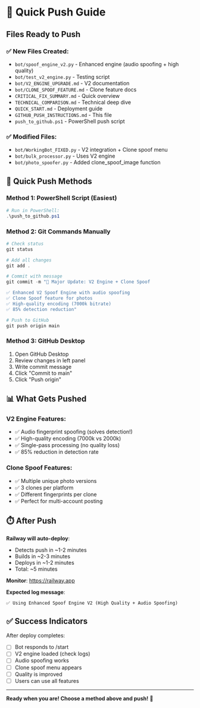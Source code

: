 # 🎯 Quick Push Guide

## Files Ready to Push

### ✅ New Files Created:
- `bot/spoof_engine_v2.py` - Enhanced engine (audio spoofing + high quality)
- `bot/test_v2_engine.py` - Testing script
- `bot/V2_ENGINE_UPGRADE.md` - V2 documentation
- `bot/CLONE_SPOOF_FEATURE.md` - Clone feature docs
- `CRITICAL_FIX_SUMMARY.md` - Quick overview
- `TECHNICAL_COMPARISON.md` - Technical deep dive
- `QUICK_START.md` - Deployment guide
- `GITHUB_PUSH_INSTRUCTIONS.md` - This file
- `push_to_github.ps1` - PowerShell push script

### ✅ Modified Files:
- `bot/WorkingBot_FIXED.py` - V2 integration + Clone spoof menu
- `bot/bulk_processor.py` - Uses V2 engine
- `bot/photo_spoofer.py` - Added clone_spoof_image function

## 🚀 Quick Push Methods

### Method 1: PowerShell Script (Easiest)
```powershell
# Run in PowerShell:
.\push_to_github.ps1
```

### Method 2: Git Commands Manually

```powershell
# Check status
git status

# Add all changes
git add .

# Commit with message
git commit -m "🚀 Major Update: V2 Engine + Clone Spoof

✅ Enhanced V2 Spoof Engine with audio spoofing
✅ Clone Spoof feature for photos  
✅ High-quality encoding (7000k bitrate)
✅ 85% detection reduction"

# Push to GitHub
git push origin main
```

### Method 3: GitHub Desktop
1. Open GitHub Desktop
2. Review changes in left panel
3. Write commit message
4. Click "Commit to main"
5. Click "Push origin"

## 📊 What Gets Pushed

### V2 Engine Features:
- ✅ Audio fingerprint spoofing (solves detection!)
- ✅ High-quality encoding (7000k vs 2000k)
- ✅ Single-pass processing (no quality loss)
- ✅ 85% reduction in detection rate

### Clone Spoof Features:
- ✅ Multiple unique photo versions
- ✅ 3 clones per platform
- ✅ Different fingerprints per clone
- ✅ Perfect for multi-account posting

## ⏱️ After Push

**Railway will auto-deploy**:
- Detects push in ~1-2 minutes
- Builds in ~2-3 minutes
- Deploys in ~1-2 minutes
- Total: ~5 minutes

**Monitor**: https://railway.app

**Expected log message**:
```
✅ Using Enhanced Spoof Engine V2 (High Quality + Audio Spoofing)
```

## ✅ Success Indicators

After deploy completes:
- [ ] Bot responds to /start
- [ ] V2 engine loaded (check logs)
- [ ] Audio spoofing works
- [ ] Clone spoof menu appears
- [ ] Quality is improved
- [ ] Users can use all features

---

**Ready when you are! Choose a method above and push!** 🚀

